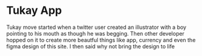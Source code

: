 # Tukay App
Tukay move started when a twitter user created an illustrator with a boy pointing to his mouth as though he was begging. Then other developer hopped on it to create more beautful things like app, currency and even the figma design of this site. I then said why not bring the design to life
